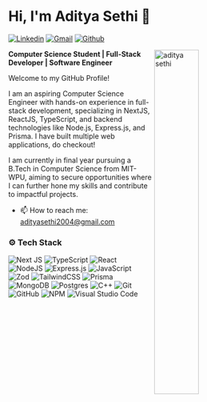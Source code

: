 # Hi, I'm Aditya Sethi 👋



[![Linkedin](https://img.shields.io/badge/-LinkedIn-blue?style=flat&logo=Linkedin&logoColor=white)](https://www.linkedin.com/in/adityasethi02/)
[![Gmail](https://img.shields.io/badge/-Gmail-c14438?style=flat&logo=Gmail&logoColor=white)](mailto:adityasethi2004@gmail.com)
[![Github](https://img.shields.io/github/followers/AdityaSethi02?label=Follow&style=social)](https://github.com/AdityaSethi02)


<div>
  <img width="42%" align="right" src="https://github-readme-stats.vercel.app/api/top-langs?username=AdityaSethi02&show_icons=true&locale=en&layout=compact&theme=github_dark" alt="aditya sethi" />
</div>

**Computer Science Student | Full-Stack Developer | Software Engineer**

Welcome to my GitHub Profile!

I am an aspiring Computer Science Engineer with hands-on experience in full-stack development, specializing in NextJS, ReactJS, TypeScript, and backend technologies like Node.js, Express.js, and Prisma. I have built multiple web applications, do checkout!

I am currently in final year pursuing a B.Tech in Computer Science from MIT-WPU, aiming to secure opportunities where I can further hone my skills and contribute to impactful projects.
- 📫 How to reach me: [adityasethi2004@gmail.com](mailto:adityasethi2004@gmail.com)



### ⚙️ Tech Stack

![Next JS](https://img.shields.io/badge/Next-black?style=for-the-badge&logo=next.js&logoColor=white) ![TypeScript](https://img.shields.io/badge/typescript-%23007ACC.svg?style=for-the-badge&logo=typescript&logoColor=white) ![React](https://img.shields.io/badge/react-%2320232a.svg?style=for-the-badge&logo=react&logoColor=%2361DAFB) ![NodeJS](https://img.shields.io/badge/node.js-6DA55F?style=for-the-badge&logo=node.js&logoColor=white) ![Express.js](https://img.shields.io/badge/express.js-%23404d59.svg?style=for-the-badge&logo=express&logoColor=%2361DAFB) ![JavaScript](https://img.shields.io/badge/javascript-%23323330.svg?style=for-the-badge&logo=javascript&logoColor=%23F7DF1E) ![Zod](https://img.shields.io/badge/zod-%233068b7.svg?style=for-the-badge&logo=zod&logoColor=white) ![TailwindCSS](https://img.shields.io/badge/tailwindcss-%2338B2AC.svg?style=for-the-badge&logo=tailwind-css&logoColor=white) ![Prisma](https://img.shields.io/badge/Prisma-3982CE?style=for-the-badge&logo=Prisma&logoColor=white) ![MongoDB](https://img.shields.io/badge/MongoDB-%234ea94b.svg?style=for-the-badge&logo=mongodb&logoColor=white) ![Postgres](https://img.shields.io/badge/postgres-%23316192.svg?style=for-the-badge&logo=postgresql&logoColor=white) ![C++](https://img.shields.io/badge/c++-%2300599C.svg?style=for-the-badge&logo=c%2B%2B&logoColor=white) ![Git](https://img.shields.io/badge/git-%23F05033.svg?style=for-the-badge&logo=git&logoColor=white) ![GitHub](https://img.shields.io/badge/github-%23121011.svg?style=for-the-badge&logo=github&logoColor=white) ![NPM](https://img.shields.io/badge/NPM-%23CB3837.svg?style=for-the-badge&logo=npm&logoColor=white) 	![Visual Studio Code](https://img.shields.io/badge/Visual%20Studio%20Code-0078d7.svg?style=for-the-badge&logo=visual-studio-code&logoColor=white)
